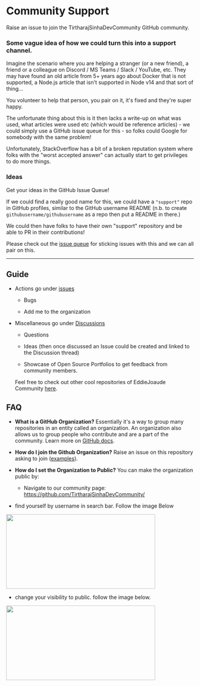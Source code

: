 # Community Support
<!-- ALL-CONTRIBUTORS-BADGE:START - Do not remove or modify this section -->

<!-- ALL-CONTRIBUTORS-BADGE:END -->
Raise an issue to join the TirtharajSinhaDevCommunity GitHub community.

### Some vague idea of how we could turn this into a support channel.

Imagine the scenario where you are helping a stranger (or a new friend), a friend or a colleague on Discord / MS Teams / Slack / YouTube, etc. They may have found an old article from 5+ years ago about Docker that is not supported, a Node.js article that isn't supported in Node v14 and that sort of thing...

You volunteer to help that person, you pair on it, it's fixed and they're super happy.

The unfortunate thing about this is it then lacks a write-up on what was used, what articles were used etc (which would be reference articles) - we could simply use a GitHub issue queue for this - so folks could Google for somebody with the same problem!

Unfortunately, StackOverflow has a bit of a broken reputation system where folks with the "worst accepted answer" can actually start to get privileges to do more things.

### Ideas

Get your ideas in the GitHub Issue Queue!

If we could find a really good name for this, we could have a `"support"` repo in GitHub profiles, similar to the GitHub username README (n.b. to create `githubusername/githubusername` as a repo then put a README in there.)

We could then have folks to have their own "support" repository and be able to PR in their contributions!

Please check out the [issue queue](https://github.com/TirtharajSinhaDevCommunity/support/issues) for sticking issues with this and we can all pair on this.

---
 ## Guide

   - Actions go under [issues](https://github.com/TirtharajSinhaDevCommunity/support/issues)
   
      - Bugs
      
      - Add me to the organization 
      
   - Miscellaneous go under [Discussions](https://github.com/TirtharajSinhaDevCommunity/support/discussions)
   
     - Questions
     
     - Ideas (then once discussed an Issue could be created and linked to the Discussion thread)
	 
	 - Showcase of Open Source Portfolios to get feedback from community members.
    
      Feel free to check out other cool repositories of EddieJoaude Community 
      <a href='https://github.com/TirtharajSinhaDevCommunity/'>here</a>.

## FAQ
- **What is a GitHub Organization?** Essentially it's a way to group many repositories in an entity called an organization. An organization also allows us to group people who contribute and are a part of the community.
Learn more on [GitHub docs](https://docs.github.com/en/github/setting-up-and-managing-organizations-and-teams/about-organizations).
- **How do I join the Github Organization?** Raise an issue on this repository asking to join ([examples](https://github.com/TirtharajSinhaDevCommunity/support/issues/new?assignees=tirtharajsinha&labels=invite+me+to+the+community&template=please-invite-me-to-the-github-organization.md&title=Invite+me+to+the+TirtharrajSinhaDevCommunity+github+organization)).
- **How do I set the Organization to Public?** You can make the organization public by: 
	- Navigate to our community page: https://github.com/TirtharajSinhaDevCommunity/
  
 - find yourself by username in search bar. Follow the image Below
  <img src="https://github.com /TirtharajSinhaDevCommunity/support/blob/main/member2.JPG" height="200px" width="400px">
  
  - change  your visibility to public. follow the image below.
  <img src="https://github.com /TirtharajSinhaDevCommunity/support/blob/main/member.png" height="200px" width="400px"> 
	

